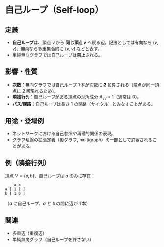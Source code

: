 # 自己ループ（Self-loop）

## 定義

* **自己ループ**は、頂点 $v$ から **同じ頂点 $v$** へ戻る辺。記法としては有向なら $(v,v)$、無向なら多重集合的に $\{v,v\}$ などと表す。
* 単純無向グラフでは自己ループは**禁止**される。

## 影響・性質

* **次数**：無向グラフでは自己ループ 1 本が次数に **2** 加算される（端点が同一頂点に 2 回現れるため）。
* **隣接行列**：自己ループがある頂点の対角成分 $A_{vv}=1$（通常は 0）。
* **パス/閉路**：自己ループは長さ 1 の閉路（サイクル）とみなすことがある。

## 用途・登場例

* ネットワークにおける自己参照や再帰的関係の表現。
* グラフ理論の拡張定義（擬グラフ, multigraph）の一部として許容されることがある。

## 例（隣接行列）

頂点 $V=\{a,b\}$、自己ループは $a$ のみに存在：

```
    a b
a [ 1 1 ]
b [ 1 0 ]
```

（$a$ に自己ループ、$a$ と $b$ の間に辺が 1 本）

## 関連

* 多重辺（重複辺）
* 単純無向グラフ（自己ループを許さない）
